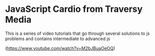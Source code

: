 # JavaScript Cardio from Traversy Media

This is a series of video tutorials that go through several solutions to js problems and contains intermediate to advanced js

(https://www.youtube.com/watch?v=M2bJBuaOeOQ)
